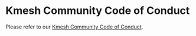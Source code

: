 # Kmesh Community Code of Conduct

Please refer to our [Kmesh Community Code of Conduct](https://github.com/kmesh-net/kmesh/blob/main/CODE_OF_CONDUCT.md).
